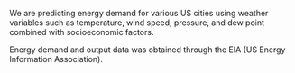 We are predicting energy demand for various US cities using weather variables such as temperature, wind speed, pressure, and dew point combined with socioeconomic factors. 

Energy demand and output data was obtained through the EIA (US Energy Information Association). 
